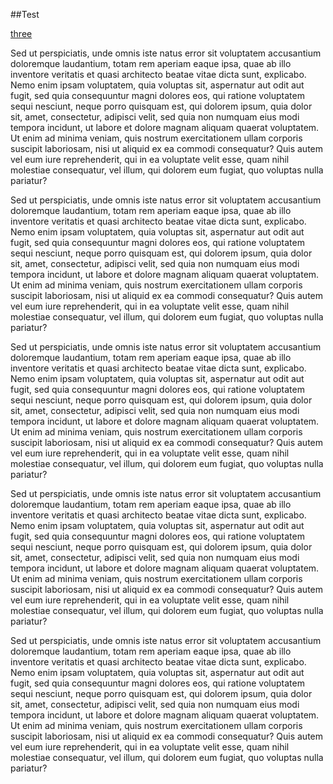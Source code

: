 ##Test

<a href="#c5">three</a>

<p id="c1">Sed ut perspiciatis, unde omnis iste natus error sit voluptatem accusantium doloremque laudantium, totam rem aperiam eaque ipsa, 
quae ab illo inventore veritatis et quasi architecto beatae vitae dicta sunt, explicabo. Nemo enim ipsam voluptatem, quia voluptas sit, 
aspernatur aut odit aut fugit, sed quia consequuntur magni dolores eos, qui ratione voluptatem sequi nesciunt, neque porro quisquam est, qui
dolorem ipsum, quia dolor sit, amet, consectetur, adipisci velit, sed quia non numquam eius modi tempora incidunt, ut labore et dolore magnam 
aliquam quaerat voluptatem. Ut enim ad minima veniam, quis nostrum exercitationem ullam corporis suscipit laboriosam, nisi ut aliquid ex ea commodi 
consequatur? Quis autem vel eum iure reprehenderit, qui in ea voluptate velit esse, quam nihil molestiae consequatur, vel illum, qui dolorem eum fugiat, 
quo voluptas nulla pariatur?</p>

<p id="c2">Sed ut perspiciatis, unde omnis iste natus error sit voluptatem accusantium doloremque laudantium, totam rem aperiam eaque ipsa, 
quae ab illo inventore veritatis et quasi architecto beatae vitae dicta sunt, explicabo. Nemo enim ipsam voluptatem, quia voluptas sit, 
aspernatur aut odit aut fugit, sed quia consequuntur magni dolores eos, qui ratione voluptatem sequi nesciunt, neque porro quisquam est, qui
dolorem ipsum, quia dolor sit, amet, consectetur, adipisci velit, sed quia non numquam eius modi tempora incidunt, ut labore et dolore magnam 
aliquam quaerat voluptatem. Ut enim ad minima veniam, quis nostrum exercitationem ullam corporis suscipit laboriosam, nisi ut aliquid ex ea commodi 
consequatur? Quis autem vel eum iure reprehenderit, qui in ea voluptate velit esse, quam nihil molestiae consequatur, vel illum, qui dolorem eum fugiat, 
quo voluptas nulla pariatur?</p>

<p id="c3">Sed ut perspiciatis, unde omnis iste natus error sit voluptatem accusantium doloremque laudantium, totam rem aperiam eaque ipsa, 
quae ab illo inventore veritatis et quasi architecto beatae vitae dicta sunt, explicabo. Nemo enim ipsam voluptatem, quia voluptas sit, 
aspernatur aut odit aut fugit, sed quia consequuntur magni dolores eos, qui ratione voluptatem sequi nesciunt, neque porro quisquam est, qui
dolorem ipsum, quia dolor sit, amet, consectetur, adipisci velit, sed quia non numquam eius modi tempora incidunt, ut labore et dolore magnam 
aliquam quaerat voluptatem. Ut enim ad minima veniam, quis nostrum exercitationem ullam corporis suscipit laboriosam, nisi ut aliquid ex ea commodi 
consequatur? Quis autem vel eum iure reprehenderit, qui in ea voluptate velit esse, quam nihil molestiae consequatur, vel illum, qui dolorem eum fugiat, 
quo voluptas nulla pariatur?</p>


<p id="c4">Sed ut perspiciatis, unde omnis iste natus error sit voluptatem accusantium doloremque laudantium, totam rem aperiam eaque ipsa, 
quae ab illo inventore veritatis et quasi architecto beatae vitae dicta sunt, explicabo. Nemo enim ipsam voluptatem, quia voluptas sit, 
aspernatur aut odit aut fugit, sed quia consequuntur magni dolores eos, qui ratione voluptatem sequi nesciunt, neque porro quisquam est, qui
dolorem ipsum, quia dolor sit, amet, consectetur, adipisci velit, sed quia non numquam eius modi tempora incidunt, ut labore et dolore magnam 
aliquam quaerat voluptatem. Ut enim ad minima veniam, quis nostrum exercitationem ullam corporis suscipit laboriosam, nisi ut aliquid ex ea commodi 
consequatur? Quis autem vel eum iure reprehenderit, qui in ea voluptate velit esse, quam nihil molestiae consequatur, vel illum, qui dolorem eum fugiat, 
quo voluptas nulla pariatur?</p>

<p id="c5">Sed ut perspiciatis, unde omnis iste natus error sit voluptatem accusantium doloremque laudantium, totam rem aperiam eaque ipsa, 
quae ab illo inventore veritatis et quasi architecto beatae vitae dicta sunt, explicabo. Nemo enim ipsam voluptatem, quia voluptas sit, 
aspernatur aut odit aut fugit, sed quia consequuntur magni dolores eos, qui ratione voluptatem sequi nesciunt, neque porro quisquam est, qui
dolorem ipsum, quia dolor sit, amet, consectetur, adipisci velit, sed quia non numquam eius modi tempora incidunt, ut labore et dolore magnam 
aliquam quaerat voluptatem. Ut enim ad minima veniam, quis nostrum exercitationem ullam corporis suscipit laboriosam, nisi ut aliquid ex ea commodi 
consequatur? Quis autem vel eum iure reprehenderit, qui in ea voluptate velit esse, quam nihil molestiae consequatur, vel illum, qui dolorem eum fugiat, 
quo voluptas nulla pariatur?</p>
